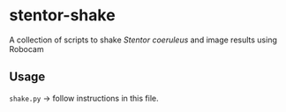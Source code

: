 # stentor-shake
A collection of scripts to shake *Stentor coeruleus* and image results using Robocam

## Usage
`shake.py` -> follow instructions in this file.
